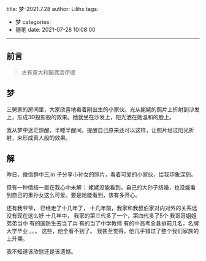 title: 梦-2021.7.28
author: Lilihx
tags: 
  - 梦
categories:
  - 随笔
date: 2021-07-28 10:08:00
---
## 前言
> 古有意大利国弗洛伊德

<!--more-->

## 梦
三舅家的房间里，大家欣喜地看着刚出生的小家伙。光从姥姥的照片上折射到沙发上，形成3D投影般的效果。她就坐在沙发上，阳光洒在她温和的脸上。

我从梦中迷茫惊醒，半睡半醒间，提醒自己原来还可以这样，让照片经过阳光折射，来形成真人般的效果。

## 解
昨日，微信群中三jin 子分享小孙女的照片，看着可爱的小家伙，给我印象深刻。

但有一种情结一直在我心中未解：
姥姥没能看到，自己的大孙子结婚，也没能看到自己的重孙女这么可爱。要是她能看到，该有多开心。

还有我爷爷，
已经走了十几年了，
十几年前，我家和我叔伯家对内对外的关系远没有现在这么好
十几年中，
我家的第三代多了一个，第四代多了5个
我哥哥姐姐弟弟当中
有的国防生去当了兵
有的当了中学教师
有的中高考全县排前几名，名牌大学毕业
。。。
这些，他全看不到了。
我甚至觉得，他几乎错过了整个我们家族的上升期。

我不知道该欣慰还是该遗憾。